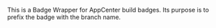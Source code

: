 This is a Badge Wrapper for AppCenter build badges. Its purpose is to prefix the badge with the branch name.
